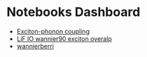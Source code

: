 # Notebooks Dashboard

- [Exciton-phonon coupling](#exciton_phonon)
- [LiF IO wannier90 exciton overalp](#LiF-minimal_mssp)
- [wannierberri](wannberri)